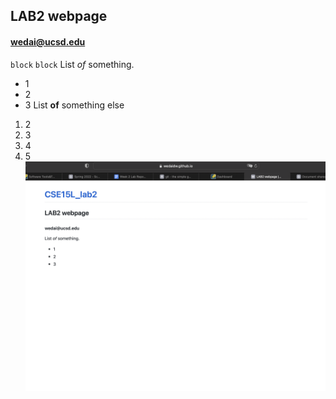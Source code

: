 ## LAB2 webpage
#### wedai@ucsd.edu
` block `
`` block ``
List *of* something.  
- 1
- 2
- 3
List **of** something else
1. 2
2. 3
3. 4
4. 5
![image1](scrcap.png)

